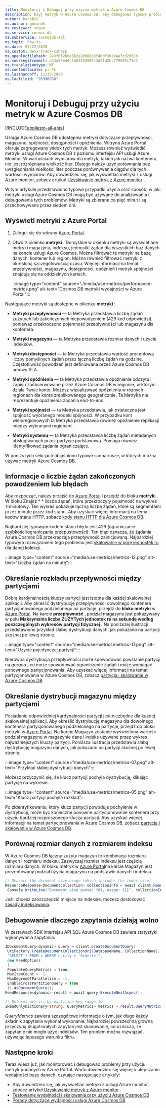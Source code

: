 ```yaml
---
title: Monitoruj i Debuguj przy użyciu metryk w Azure Cosmos DB
description: Użyj metryk w Azure Cosmos DB, aby debugować typowe problemy i monitorować bazę danych.
author: kanshiG
ms.author: govindk
ms.reviewer: sngun
ms.service: cosmos-db
ms.subservice: cosmosdb-sql
ms.topic: how-to
ms.date: 07/22/2020
ms.custom: devx-track-csharp
ms.openlocfilehash: 243f6f26be592e2db82d8f46df3de9aafcd2078b
ms.sourcegitcommit: a43a59e44c14d349d597c3d2fd2bc779989c71d7
ms.translationtype: MT
ms.contentlocale: pl-PL
ms.lasthandoff: 11/25/2020
ms.locfileid: "95996988"
---
```

# <a name="monitor-and-debug-with-metrics-in-azure-cosmos-db"></a>Monitoruj i Debuguj przy użyciu metryk w Azure Cosmos DB
[!INCLUDE[appliesto-all-apis](includes/appliesto-all-apis.md)]

Usługa Azure Cosmos DB udostępnia metryki dotyczące przepływności, magazynu, spójności, dostępności i opóźnienia. Witryna Azure Portal oferuje zagregowany widok tych metryk. Możesz również wyświetlić metryki usługi Azure Cosmos DB z poziomu interfejsu API usługi Azure Monitor. W wartościach wymiarów dla metryk, takich jak nazwa kontenera, nie jest rozróżniana wielkość liter. Dlatego należy użyć porównania bez uwzględniania wielkości liter podczas porównywania ciągów dla tych wartości wymiarów. Aby dowiedzieć się, jak wyświetlać metryki z usługi Azure monitor, zobacz artykuł [Uzyskiwanie metryk z Azure monitor](./monitor-cosmos-db.md) .

W tym artykule przedstawiono typowe przypadki użycia oraz sposób, w jaki metryki usługi Azure Cosmos DB mogą być używane do analizowania i debugowania tych problemów. Metryki są zbierane co pięć minut i są przechowywane przez siedem dni.

## <a name="view-metrics-from-azure-portal"></a>Wyświetl metryki z Azure Portal

1. Zaloguj się do witryny [Azure Portal](https://portal.azure.com/).

1. Otwórz okienko **metryki** . Domyślnie w okienku metryki są wyświetlane metryki magazynu, indeksu, jednostki żądań dla wszystkich baz danych na koncie usługi Azure Cosmos. Można filtrować te metryki na bazę danych, kontener lub region. Można również filtrować metryki z określoną szczegółowością czasu. Więcej informacji na temat przepływności, magazynu, dostępności, opóźnień i metryk spójności znajdują się na oddzielnych kartach. 

   :::image type="content" source="./media/use-metrics/performance-metrics.png" alt-text="Cosmos DB metryki wydajności w Azure Portal":::

Następujące metryki są dostępne w okienku **metryki** : 

* **Metryki przepływności** — ta Metryka przedstawia liczbę żądań zużytych lub zakończonych niepowodzeniem (429 kod odpowiedzi), ponieważ przekroczono pojemność przepływności lub magazynu dla kontenera.

* **Metryki magazynu** — ta Metryka przedstawia rozmiar danych i użycie indeksów.

* **Metryki dostępności** — ta Metryka przedstawia wartość procentową liczby pomyślnych żądań przez łączną liczbę żądań na godzinę. Częstotliwość powodzeń jest definiowana przez Azure Cosmos DB umowy SLA.

* **Metryki opóźnienia** — ta Metryka przedstawia opóźnienie odczytu i zapisu zaobserwowane przez Azure Cosmos DB w regionie, w którym działa Twoje konto. Możesz wizualizować opóźnienia w różnych regionach dla konta zreplikowanego geograficznie. Ta Metryka nie reprezentuje opóźnienia żądania end-to-end.

* **Metryki spójności** — ta Metryka przedstawia, jak ostateczna jest spójność wybranego modelu spójności. W przypadku kont wieloregionowych ta Metryka przedstawia również opóźnienie replikacji między wybranymi regionami.

* **Metryki systemu** — ta Metryka przedstawia liczbę żądań metadanych obsługiwanych przez partycję podstawową. Pomaga również identyfikować żądania ograniczające.

W poniższych sekcjach objaśniono typowe scenariusze, w których można używać metryk Azure Cosmos DB. 

## <a name="understand-how-many-requests-are-succeeding-or-causing-errors"></a>Informacje o liczbie żądań zakończonych powodzeniem lub błędach

Aby rozpocząć, należy przejść do [Azure Portal](https://portal.azure.com) i przejdź do bloku **metryki** . W bloku Znajdź * * liczba żądań, które przekroczyły pojemność na wykres 1-minutowy. Ten wykres pokazuje łączną liczbę żądań, które są segmentami przez minutę przez kod stanu. Aby uzyskać więcej informacji na temat kodów stanu HTTP, zobacz [kody stanu HTTP dla Azure Cosmos DB](/rest/api/cosmos-db/http-status-codes-for-cosmosdb).

Najbardziej typowym kodem stanu błędu jest 429 (ograniczanie szybkości/ograniczanie przepustowości). Ten błąd oznacza, że żądania Azure Cosmos DB przekraczają przepływność zainicjowaną. Najbardziej typowym rozwiązaniem tego problemu jest [skalowanie w górę jednostek ru](./set-throughput.md) dla danej kolekcji.

:::image type="content" source="media/use-metrics/metrics-12.png" alt-text="Liczba żądań na minutę":::

## <a name="determine-the-throughput-distribution-across-partitions"></a>Określanie rozkładu przepływności między partycjami

Dobrą kardynalnością kluczy partycji jest istotna dla każdej skalowalnej aplikacji. Aby określić dystrybucję przepływności dowolnego kontenera partycjonowanego podzielonego na partycje, przejdź do **bloku metryki** w [Azure Portal](https://portal.azure.com). Na karcie **przepływność** , podział magazynu jest pokazywany w polu **Maksymalna liczba ZUŻYTych jednostek ru na sekundę według poszczególnych wykresów partycji fizycznej** . Na poniższej ilustracji przedstawiono przykład słabej dystrybucji danych, jak pokazano na partycji skośnej po lewej stronie.

:::image type="content" source="media/use-metrics/metrics-17.png" alt-text="Użycie pojedynczej partycji":::

Nierówna dystrybucja przepływności może spowodować powstanie partycji na *gorąco* , co może spowodować ograniczenie żądań i może wymagać ponownego partycjonowania. Aby uzyskać więcej informacji na temat partycjonowania w Azure Cosmos DB, zobacz [partycja i skalowanie w Azure Cosmos DB](./partitioning-overview.md).

## <a name="determine-the-storage-distribution-across-partitions"></a>Określanie dystrybucji magazynu między partycjami

Posiadanie odpowiedniej kardynalności partycji jest niezbędne dla każdej skalowalnej aplikacji. Aby określić dystrybucję magazynu dla dowolnego kontenera partycjonowanego podzielonego na partycje, przejdź do bloku metryki w [Azure Portal](https://portal.azure.com). Na karcie Magazyn zostanie wyświetlona wartość podział magazynu w magazynie dane i indeks używane przez wykres najważniejszych kluczy partycji. Poniższa ilustracja przedstawia słabą dystrybucję magazynu danych, jak pokazano na partycji skośnej po lewej stronie.

:::image type="content" source="media/use-metrics/metrics-07.png" alt-text="Przykład słabej dystrybucji danych":::

Możesz przyczynić się, że klucz partycji pochyla dystrybucję, klikając partycję na wykresie.

:::image type="content" source="media/use-metrics/metrics-05.png" alt-text="Klucz partycji pochyla rozkład":::

Po zidentyfikowaniu, który klucz partycji powoduje pochylenie w dystrybucji, może być konieczne ponowne partycjonowanie kontenera przy użyciu bardziej rozproszonego klucza partycji. Aby uzyskać więcej informacji na temat partycjonowania w Azure Cosmos DB, zobacz [partycja i skalowanie w Azure Cosmos DB](./partitioning-overview.md).

## <a name="compare-data-size-against-index-size"></a>Porównaj rozmiar danych z rozmiarem indeksu

W Azure Cosmos DB łączny zużyty magazyn to kombinacja rozmiaru danych i rozmiaru indeksu. Zazwyczaj rozmiar indeksu jest częścią rozmiaru danych. W bloku metryk w [Azure Portal](https://portal.azure.com)na karcie Magazyn jest prezentowany podział użycia magazynu na podstawie danych i indeksu.

```csharp
// Measure the document size usage (which includes the index size)  
ResourceResponse<DocumentCollection> collectionInfo = await client.ReadDocumentCollectionAsync(UriFactory.CreateDocumentCollectionUri("db", "coll"));
 Console.WriteLine("Document size quota: {0}, usage: {1}", collectionInfo.DocumentQuota, collectionInfo.DocumentUsage);
```

Jeśli chcesz zaoszczędzić miejsce na indeksie, możesz dostosować [zasady indeksowania](index-policy.md).

## <a name="debug-why-queries-are-running-slow"></a>Debugowanie dlaczego zapytania działają wolno

W zestawach SDK interfejsu API SQL Azure Cosmos DB zawiera statystyki wykonywania zapytania.

```csharp
IDocumentQuery<dynamic> query = client.CreateDocumentQuery(
 UriFactory.CreateDocumentCollectionUri(DatabaseName, CollectionName),
 "SELECT * FROM c WHERE c.city = 'Seattle'",
 new FeedOptions
 {
 PopulateQueryMetrics = true,
 MaxItemCount = -1,
 MaxDegreeOfParallelism = -1,
 EnableCrossPartitionQuery = true
 }).AsDocumentQuery();
FeedResponse<dynamic> result = await query.ExecuteNextAsync();

// Returns metrics by partition key range Id
IReadOnlyDictionary<string, QueryMetrics> metrics = result.QueryMetrics;
```

*QueryMetrics* zawiera szczegółowe informacje o tym, jak długo każdy składnik zapytania wykonał wykonanie. Najbardziej powszechną główną przyczyną długotrwałych zapytań jest skanowanie, co oznacza, że zapytanie nie mogło użyć indeksów. Ten problem można rozwiązać, używając lepszego warunku filtru.

## <a name="next-steps"></a>Następne kroki

Teraz wiesz już, jak monitorować i debugować problemy przy użyciu metryk podanych w Azure Portal. Warto dowiedzieć się więcej o ulepszaniu wydajności bazy danych, czytając następujące artykuły:

* Aby dowiedzieć się, jak wyświetlać metryki z usługi Azure monitor, zobacz artykuł [Uzyskiwanie metryk z Azure monitor](./monitor-cosmos-db.md) . 
* [Testowanie wydajności i skalowania przy użyciu Azure Cosmos DB](performance-testing.md)
* [Porady dotyczące wydajności usługi Azure Cosmos DB](performance-tips.md)